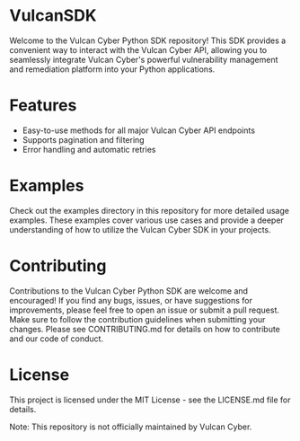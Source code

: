 # VulcanSDK
Welcome to the Vulcan Cyber Python SDK repository! This SDK provides a convenient way to interact with the Vulcan Cyber API, allowing you to seamlessly integrate Vulcan Cyber's powerful vulnerability management and remediation platform into your Python applications.

# Features
* Easy-to-use methods for all major Vulcan Cyber API endpoints
* Supports pagination and filtering
* Error handling and automatic retries 

# Examples
Check out the examples directory in this repository for more detailed usage examples. These examples cover various use cases and provide a deeper understanding of how to utilize the Vulcan Cyber SDK in your projects.

# Contributing
Contributions to the Vulcan Cyber Python SDK are welcome and encouraged! If you find any bugs, issues, or have suggestions for improvements, please feel free to open an issue or submit a pull request. Make sure to follow the contribution guidelines when submitting your changes. Please see CONTRIBUTING.md for details on how to contribute and our code of conduct.

# License
This project is licensed under the MIT License - see the LICENSE.md file for details.

Note: This repository is not officially maintained by Vulcan Cyber. 